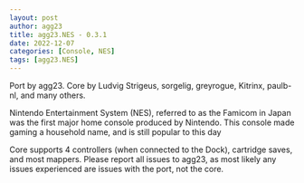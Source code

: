 ```yaml
---
layout: post
author: agg23
title: agg23.NES - 0.3.1
date: 2022-12-07
categories: [Console, NES]
tags: [agg23.NES]
---
```

Port by agg23. Core by Ludvig Strigeus, sorgelig, greyrogue, Kitrinx, paulb-nl, and many others.

Nintendo Entertainment System (NES), referred to as the Famicom in Japan was the first major home console produced by Nintendo. This console made gaming a household name, and is still popular to this day

Core supports 4 controllers (when connected to the Dock), cartridge saves, and most mappers. Please report all issues to agg23, as most likely any issues experienced are issues with the port, not the core.
